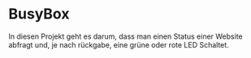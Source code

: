 # BusyBox

In diesen Projekt geht es darum, dass man einen Status einer Website abfragt und, je nach rückgabe, eine grüne oder rote LED Schaltet.

